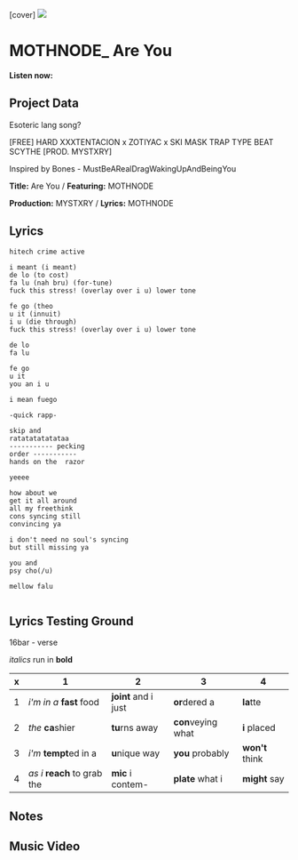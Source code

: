 [cover] ![](57175019_31947ARTIST_4918741616_8502199518755923887_n.jpg)

# MOTHNODE_ Are You

**Listen now:** 

## Project Data

Esoteric lang song?

[FREE] HARD  XXXTENTACION x ZOTIYAC x SKI MASK TRAP TYPE BEAT  SCYTHE  [PROD. MYSTXRY]

Inspired by Bones - MustBeARealDragWakingUpAndBeingYou

**Title:** Are You / **Featuring:** MOTHNODE

**Production:** MYSTXRY / **Lyrics:** MOTHNODE

## Lyrics

```
hitech crime active

i meant (i meant)
de lo (to cost)
fa lu (nah bru) (for-tune)
fuck this stress! (overlay over i u) lower tone

fe go (theo
u it (innuit)
i u (die through)
fuck this stress! (overlay over i u) lower tone

de lo
fa lu

fe go
u it
you an i u

i mean fuego

-quick rapp-

skip and 
ratatatatatataa
----------- pecking
order -----------
hands on the  razor

yeeee

how about we
get it all around
all my freethink
cons syncing still
convincing ya

i don't need no soul's syncing
but still missing ya

you and
psy cho(/u)

mellow falu


```

## Lyrics Testing Ground

16bar - verse

*italics* run in
**bold**

| x | 1 | 2 | 3 | 4 |
|---|---|---|---|---|
| 1 | *i'm in a* **fast** food | **joint** and i just  | **or**dered a  | **la**tte  |
| 2 | *the* **ca**shier | **tu**rns away  |  **con**veying what |  **i** placed |
| 3 | *i'm* **tempt**ed in a | **u**nique way  |  **you** probably |  **won't** think |
| 4 | *as i* **reach** to grab the |  **mic** i contem-  | **plate** what i | **might** say |

## Notes

## Music Video
